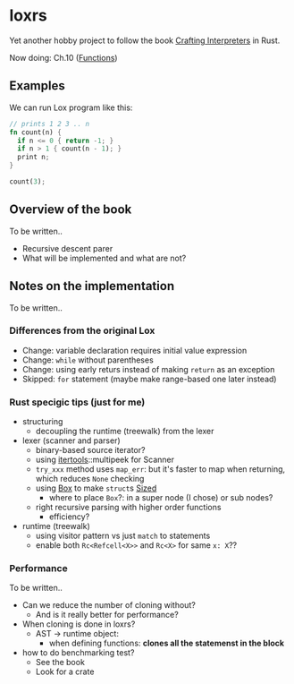 # loxrs

Yet another hobby project to follow the book [Crafting Interpreters](http://www.craftinginterpreters.com/) in Rust.

Now doing: Ch.10 ([Functions](https://craftinginterpreters.com/functions.html))

## Examples

We can run Lox program like this:

```rust
// prints 1 2 3 .. n
fn count(n) {
  if n <= 0 { return -1; }
  if n > 1 { count(n - 1); }
  print n;
}

count(3);
```

## Overview of the book

To be written..

- Recursive descent parer 
- What will be implemented and what are not? 

## Notes on the implementation

To be written..

### Differences from the original Lox

- Change: variable declaration requires initial value expression 
- Change: `while` without parentheses 
- Change: using early returs instead of making `return` as an exception 
- Skipped: `for` statement (maybe make range-based one later instead) 

### Rust specigic tips (just for me)

- structuring 
    - decoupling the runtime (treewalk) from the lexer 
- lexer (scanner and parser) 
    - binary-based source iterator? 
    - using [itertools](https://docs.rs/itertools/0.8.0/itertools/)::multipeek for Scanner 
    - `try_xxx` method uses `map_err`: but it's faster to map when returning, which reduces `None` checking 
    - using [Box](https://doc.rust-lang.org/std/boxed/struct.Box.html) to make `struct`s [Sized](https://doc.rust-lang.org/std/marker/trait.Sized.html) 
        - where to place `Box`?: in a super node (I chose) or sub nodes? 
    - right recursive parsing with higher order functions 
        - efficiency? 
- runtime (treewalk) 
    - using visitor pattern vs just `match` to statements 
    - enable both `Rc<Refcell<X>>` and `Rc<X>` for same `x: X`?? 

### Performance

To be written..

- Can we reduce the number of cloning without? 
    - And is it really better for performance? 
- When cloning is done in loxrs? 
    - AST -> runtime object: 
        - when defining functions: **clones all the statemenst in the block** 
- how to do benchmarking test? 
    - See the book 
    - Look for a crate 
